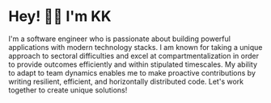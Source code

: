 # Hey! 👋🏼  I'm KK

I'm a software engineer who is passionate about building powerful applications with modern technology stacks. I am known for taking a unique approach to sectoral difficulties and excel at compartmentalization in order to provide outcomes efficiently and within stipulated timescales. My ability to adapt to team dynamics enables me to make proactive contributions by writing resilient, efficient, and horizontally distributed code. Let's work together to create unique solutions!
